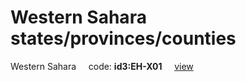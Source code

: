 # Western Sahara states/provinces/counties
Western Sahara&nbsp;&nbsp;&nbsp;&nbsp;&nbsp;code: **id3:EH-X01**&nbsp;&nbsp;&nbsp;&nbsp;&nbsp;[view](../../export/geojson/medium/id3/eh/x01.geojson)&nbsp;&nbsp;&nbsp;&nbsp;&nbsp;

